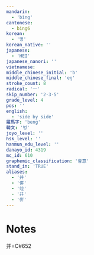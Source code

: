 ```yaml
---
mandarin:
  - 'bìng'
cantonese:
  - bing6
korean:
  - '병'
korean_native: ''
japanese:
  - 'HEI'
japanese_nanori: ''
vietnamese:
middle_chinese_initial: 'b'
middle_chinese_final: 'eŋ'
stroke_count: 8
radical: '一'
skip_number: '2-3-5'
grade_level: 4
pos: ''
english:
  - 'side by side'
羅馬字: 'beng'
韓文: '벙'
joyo_level: ''
hsk_level: ''
hanmun_edu_level: ''
danayo_id: 4319
mc_id: 610
graphemic_classification: '會意'
stand_in: 'TRUE'
aliases:
  - '并'
  - '併'
  - '竝'
  - '幷'
  - '倂'
---
```


# Notes
并=C#652
